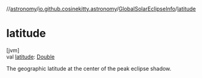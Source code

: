 //[astronomy](../../../index.md)/[io.github.cosinekitty.astronomy](../index.md)/[GlobalSolarEclipseInfo](index.md)/[latitude](latitude.md)

# latitude

[jvm]\
val [latitude](latitude.md): [Double](https://kotlinlang.org/api/latest/jvm/stdlib/kotlin/-double/index.html)

The geographic latitude at the center of the peak eclipse shadow.
